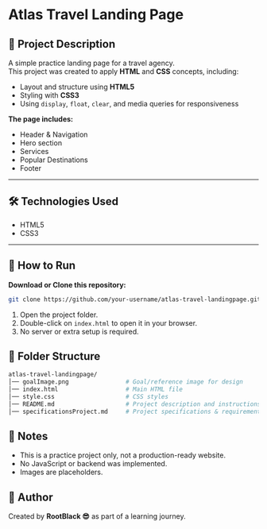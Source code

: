 # Atlas Travel Landing Page

## 📀 Project Description

A simple practice landing page for a travel agency.  
This project was created to apply **HTML** and **CSS** concepts, including:

- Layout and structure using **HTML5**
- Styling with **CSS3**
- Using `display`, `float`, `clear`, and media queries for responsiveness

**The page includes:**

- Header & Navigation
- Hero section
- Services
- Popular Destinations
- Footer

---

## 🛠️ Technologies Used

- HTML5
- CSS3

---

## 🚀 How to Run

**Download or Clone this repository:**

```bash
git clone https://github.com/your-username/atlas-travel-landingpage.git
```

1. Open the project folder.
2. Double-click on `index.html` to open it in your browser.
3. No server or extra setup is required.

## 📂 Folder Structure

```bash
atlas-travel-landingpage/
│── goalImage.png                # Goal/reference image for design
│── index.html                   # Main HTML file
│── style.css                    # CSS styles
│── README.md                    # Project description and instructions
│── specificationsProject.md     # Project specifications & requirements
```

## 🎯 Notes

- This is a practice project only, not a production-ready website.
- No JavaScript or backend was implemented.
- Images are placeholders.

## 🌟 Author

Created by **RootBlack 😎** as part of a learning journey.
